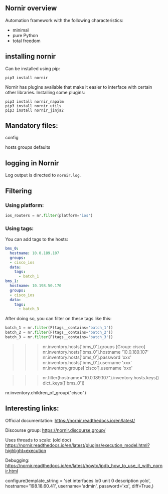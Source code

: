 ## Nornir overview

Automation framework with the following characteristics:
- minimal
- pure Python
- total freedom



## installing nornir

Can be installed using pip:
```
pip3 install nornir
```

Nornir has plugins available that make it easier to interface with certain other libraries. Installing some plugins:
```
pip3 install nornir_napalm
pip3 install nornir_utils
pip3 install nornir_jinja2
```


## Mandatory files:

config

hosts
groups
defaults


## logging in Nornir

Log output is directed to `nornir.log`.






## Filtering

### Using platform:

```python
ios_routers = nr.filter(platform='ios')
```

### Using tags:

You can add tags to the hosts:

```yaml
bms_0:
  hostname: 10.0.189.107
  groups:
  - cisco_ios
  data:
    tags:
      - batch_1
bms_1:
  hostname: 10.198.50.170
  groups:
  - cisco_ios
  data:
    tags:
      - batch_3 
```

After doing so, you can filter on these tags like this:
```python
batch_1 = nr.filter(F(tags__contains='batch_1'))
batch_2 = nr.filter(F(tags__contains='batch_2'))
batch_3 = nr.filter(F(tags__contains='batch_3'))
```

>>> nr.inventory.hosts['bms_0'].groups
[Group: cisco]
>>> nr.inventory.hosts['bms_0'].hostname
'10.0.189.107'
>>> nr.inventory.hosts['bms_0'].password
'xxx'
>>> nr.inventory.hosts['bms_0'].username
'xxx'
>>> nr.inventory.groups['cisco'].username
'xxx'


>>> nr.filter(hostname="10.0.189.107").inventory.hosts.keys()
dict_keys(['bms_0'])

nr.inventory.children_of_group("cisco")


## Interesting links:

Official documentation:
https://nornir.readthedocs.io/en/latest/

Discourse group:
https://nornir.discourse.group/


Uses threads to scale:
(old doc) https://nornir.readthedocs.io/en/latest/plugins/execution_model.html?highlight=execution

Debugging:
https://nornir.readthedocs.io/en/latest/howto/ipdb_how_to_use_it_with_nornir.html

configure(template_string = 'set interfaces lo0 unit 0 description yolo', hostname='198.18.60.41', username='admin', password='xx', diff=True,)
